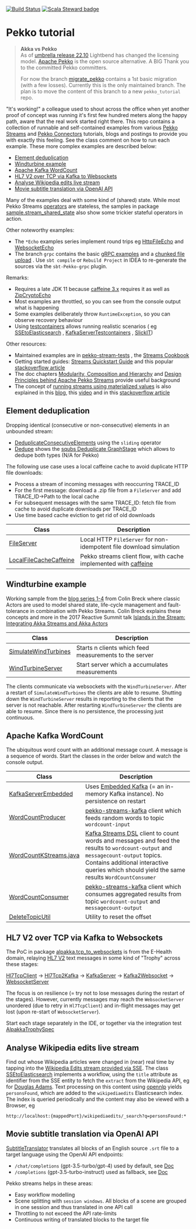 [![Build Status](https://github.com/pbernet/akka_streams_tutorial/actions/workflows/ci.yml/badge.svg)](https://github.com/pbernet/akka_streams_tutorial/actions/workflows/ci.yml)
[![Scala Steward badge](https://img.shields.io/badge/Scala_Steward-helping-blue.svg?style=flat&logo=data:image/png;base64,iVBORw0KGgoAAAANSUhEUgAAAA4AAAAQCAMAAAARSr4IAAAAVFBMVEUAAACHjojlOy5NWlrKzcYRKjGFjIbp293YycuLa3pYY2LSqql4f3pCUFTgSjNodYRmcXUsPD/NTTbjRS+2jomhgnzNc223cGvZS0HaSD0XLjbaSjElhIr+AAAAAXRSTlMAQObYZgAAAHlJREFUCNdNyosOwyAIhWHAQS1Vt7a77/3fcxxdmv0xwmckutAR1nkm4ggbyEcg/wWmlGLDAA3oL50xi6fk5ffZ3E2E3QfZDCcCN2YtbEWZt+Drc6u6rlqv7Uk0LdKqqr5rk2UCRXOk0vmQKGfc94nOJyQjouF9H/wCc9gECEYfONoAAAAASUVORK5CYII=)](https://scala-steward.org)

# Pekko tutorial #

> **Akka vs Pekko**  
> As
> of [umbrella release 22.10](https://akka.io/blog/news/2022/10/26/akka-22.10-released?_ga=2.17010235.306775319.1666799105-66127885.1666682793)
> Lightbend has changed the licensing model. [Apache Pekko](https://github.com/apache/incubator-pekko) is the open
> source
> alternative. A BIG Thank you to the committed Pekko committers.
>
> For now the branch <a href="https://github.com/pbernet/akka_streams_tutorial/tree/migrate_pekko">migrate_pekko</a>
> contains a 1st basic migration (with a few losses). Currently this is the only maintained branch.
> The plan is to move the content of this branch to a new `pekko_tutorial` repo.

"It's working!" a colleague used to shout across the office when yet another proof of concept was running it's first few
hundred
meters along the happy path, aware that the real work started right there.
This repo contains a collection of runnable and self-contained examples from
various [Pekko Streams](https://pekko.apache.org/docs/pekko/current/stream)
and [Pekko Connectors](https://pekko.apache.org/docs/pekko-connectors/current/) tutorials, blogs and postings to provide
you with
exactly this feeling.
See the class comment on how to run each example. These more complex examples are described below:
* [Element deduplication](#element-deduplication)
* [Windturbine example](#windturbine-example)
* [Apache Kafka WordCount](#apache-kafka-wordcount)
* [HL7 V2 over TCP via Kafka to Websockets](#hl7-v2-over-tcp-via-kafka-to-websockets)
* [Analyse Wikipedia edits live stream](#analyse-wikipedia-edits-live-stream)
* [Movie subtitle translation via OpenAI API](#movie-subtitle-translation-via-openai-api)

Many of the examples deal with some kind of (shared) state. While most Pekko
Streams [operators](https://nightlies.apache.org/pekko/docs/pekko/1.0.1/docs//stream/operators/index.html) are
stateless, the samples in
package [sample.stream_shared_state](src/main/scala/sample/stream_shared_state) also show some trickier stateful
operators in action.

Other noteworthy examples:
* The `*Echo` examples series implement round trips eg [HttpFileEcho](src/main/scala/akkahttp/HttpFileEcho.scala)
  and [WebsocketEcho](src/main/scala/akkahttp/WebsocketEcho.scala)
* The branch `grpc` contains the
  basic [gRPC examples](https://github.com/pbernet/akka_streams_tutorial/tree/grpc/src/main/scala/akka/grpc/echo) and
  a [chunked file upload](https://github.com/pbernet/akka_streams_tutorial/tree/grpc/src/main/scala/akka/grpc/fileupload/FileServiceImpl.scala)
  . Use `sbt compile` or `Rebuild Project` in IDEA to re-generate the sources via the `sbt-Pekko-grpc` plugin.

Remarks:

* Requires a late JDK 11 because [caffeine 3.x](https://github.com/ben-manes/caffeine/releases) requires it as well
  as [ZipCryptoEcho](src/main/scala/alpakka/file/ZipCryptoEcho.scala)
* Most examples are throttled, so you can see from the console output what is happening
* Some examples deliberately throw `RuntimeException`, so you can observe recovery behaviour
* Using [testcontainers](https://www.testcontainers.org) allows running realistic scenarios (
  eg [SSEtoElasticsearch](src/main/scala/alpakka/sse_to_elasticsearch/SSEtoElasticsearch.scala)
  , [KafkaServerTestcontainers](src/main/scala/alpakka/env/KafkaServerTestcontainers.scala)
  , [SlickIT](src/test/scala/alpakka/slick/SlickIT.java))

Other resources:

* Maintained examples are
  in [pekko-stream-tests](https://github.com/apache/incubator-pekko/tree/main/stream-tests/src/test/scala/org/apache/pekko/stream/scaladsl)
  , the [Streams Cookbook](https://nightlies.apache.org/pekko/docs/pekko/1.0.1/docs//stream/stream-cookbook.html)
* Getting started
  guides: [Streams Quickstart Guide](https://nightlies.apache.org/pekko/docs/pekko/1.0.1/docs////stream/stream-quickstart.html)
  and
  this
  popular [stackoverflow article](https://stackoverflow.com/questions/35120082/how-to-get-started-with-akka-streams)
* The doc
  chapters [Modularity, Composition and Hierarchy](https://nightlies.apache.org/pekko/docs/pekko/1.0.1/docs////////stream/stream-composition.html)
  and [Design Principles behind Apache Pekko Streams](https://nightlies.apache.org/pekko/docs/pekko/1.0.1/docs///////general/stream/stream-design.html)
  provide useful background
* The concept
  of [running streams using materialized values](https://nightlies.apache.org/pekko/docs/pekko/1.0.1/docs/////////stream/stream-flows-and-basics.html#defining-and-running-streams)
  is also explained in this [blog](http://nivox.github.io/posts/akka-stream-materialized-values),
  this [video](https://www.youtube.com/watch?v=2-CK76cPB9s) and in
  this [stackoverflow article](https://stackoverflow.com/questions/37911174/via-viamat-to-tomat-in-akka-stream)

## Element deduplication ##

Dropping identical (consecutive or non-consecutive) elements in an unbounded stream:

* [DeduplicateConsecutiveElements](src/main/scala/sample/stream_shared_state/DeduplicateConsecutiveElements.scala) using
  the `sliding` operator
* [Dedupe](src/main/scala/sample/stream_shared_state/Dedupe.scala) shows
  the [squbs Deduplicate GraphStage](https://squbs.readthedocs.io/en/latest/deduplicate) which allows
  to dedupe both types (N/A for Pekko)

The following use case uses a local caffeine cache to avoid duplicate HTTP file downloads:

* Process a stream of incoming messages with reoccurring TRACE_ID
* For the first message: download a .zip file from a `FileServer` and add TRACE_ID&rarr;Path to the local cache
* For subsequent messages with the same TRACE_ID: fetch file from cache to avoid duplicate downloads per TRACE_ID
* Use time based cache eviction to get rid of old downloads

| Class                                                                                            | Description                                                                                                 |
|--------------------------------------------------------------------------------------------------|-------------------------------------------------------------------------------------------------------------|
| [FileServer](src/main/scala/alpakka/env/FileServer.scala)                                        | Local HTTP `FileServer` for non-idempotent file download simulation                                         |
| [LocalFileCacheCaffeine](src/main/scala/sample/stream_shared_state/LocalFileCacheCaffeine.scala) | Pekko streams client flow, with cache implemented with [caffeine](https://github.com/ben-manes/caffeine "") |

## Windturbine example ##

Working sample from
the [blog series 1-4](http://blog.colinbreck.com/integrating-akka-streams-and-akka-actors-part-iv/ "Blog 4")
from Colin Breck where classic Actors are used to model shared state, life-cycle management and fault-tolerance in
combination with Pekko Streams.
Colin Breck explains these concepts and more in the 2017 Reactive Summit talk [
Islands in the Stream: Integrating Akka Streams and Akka Actors
](https://www.youtube.com/watch?v=qaiwalDyayA&list=PLKKQHTLcxDVayICsjpaPeno6aAPMCCZIz&index=4)

| Class                     | Description     |
| -------------------       |-----------------|
| [SimulateWindTurbines](src/main/scala/sample/stream_actor/SimulateWindTurbines.scala)| Starts n clients which feed measurements to the server|
| [WindTurbineServer](src/main/scala/sample/stream_actor/WindTurbineServer.scala)| Start server which a accumulates measurements|

 The clients communicate via websockets with the `WindTurbineServer`. After a restart of `SimulateWindTurbines` the clients are able to resume. 
 Shutting down the `WindTurbineServer` results in reporting to the clients that the server is not reachable.
 After restarting `WindTurbineServer` the clients are able to resume. Since there is no persistence, the processing just continuous.


## Apache Kafka WordCount ##
The ubiquitous word count with an additional message count. A message is a sequence of words.
Start the classes in the order below and watch the console output.

| Class                                                                         | Description                                                                                                                                                                                                                                                                               |
|-------------------------------------------------------------------------------|-------------------------------------------------------------------------------------------------------------------------------------------------------------------------------------------------------------------------------------------------------------------------------------------|
| [KafkaServerEmbedded](src/main/scala/alpakka/env/KafkaServerEmbedded.scala)   | Uses [Embedded Kafka](https://github.com/embeddedkafka/embedded-kafka) (= an in-memory Kafka instance). No persistence on restart                                                                                                                                                         | 
| [WordCountProducer](src/main/scala/alpakka/kafka/WordCountProducer.scala)     | [pekko-streams-kafka](https://pekko.apache.org/docs/pekko-connectors-kafka/current/ "Doc") client which feeds random words to topic `wordcount-input`                                                                                                                                     |
| [WordCountKStreams.java](src/main/scala/alpakka/kafka/WordCountKStreams.java) | [Kafka Streams DSL](https://kafka.apache.org/documentation/streams "Doc") client to count words and messages and feed the results to `wordcount-output` and `messagecount-output` topics. Contains additional interactive queries which should yield the same results `WordCountConsumer` |
| [WordCountConsumer](src/main/scala/alpakka/kafka/WordCountConsumer.scala)     | [pekko-streams-kafka](https://pekko.apache.org/docs/pekko-connectors-kafka/current/ "Doc") client which consumes aggregated results from topic `wordcount-output` and `messagecount-output`                                                                                               |
| [DeleteTopicUtil](src/main/scala/alpakka/kafka/DeleteTopicUtil.scala)         | Utility to reset the offset                                                                                                                                                                                                                                                               |

## HL7 V2 over TCP via Kafka to Websockets ##

The PoC in package [alpakka.tcp_to_websockets](src/main/scala/alpakka/tcp_to_websockets) is from the E-Health domain,
relaying [HL7 V2](https://www.hl7.org/implement/standards/product_brief.cfm?product_id=185 "Doc") text messages in some
kind of "Trophy" across these stages:

[Hl7TcpClient](src/main/scala/alpakka/tcp_to_websockets/hl7mllp/Hl7TcpClient.scala) &rarr; [Hl7Tcp2Kafka](src/main/scala/alpakka/tcp_to_websockets/hl7mllp/Hl7Tcp2Kafka.scala) &rarr; [KafkaServer](src/main/scala/alpakka/env/KafkaServerTestcontainers.scala) &rarr; [Kafka2Websocket](src/main/scala/alpakka/tcp_to_websockets/websockets/Kafka2Websocket.scala) &rarr; [WebsocketServer](src/main/scala/alpakka/env/WebsocketServer.scala)

The focus is on resilience (= try not to lose messages during the restart of the stages). However, currently messages may reach the `WebsocketServer` unordered (due to retry in  `Hl7TcpClient`) and in-flight messages may get lost (upon re-start of `WebsocketServer`).

Start each stage separately in the IDE, or together via the integration
test [AlpakkaTrophySpec](src/test/scala/alpakka/tcp_to_websockets/AlpakkaTrophySpec.scala)

## Analyse Wikipedia edits live stream ##

Find out whose Wikipedia articles were changed in (near) real time by tapping into
the [Wikipedia Edits stream provided via SSE](https://wikitech.wikimedia.org/wiki/Event_Platform/EventStreams).
The class [SSEtoElasticsearch](src/main/scala/alpakka/sse_to_elasticsearch/SSEtoElasticsearch.scala) implements a
workflow, using the `title` attribute as identifier from the SSE entity to fetch the `extract` from the Wikipedia API,
eg
for [Douglas Adams](https://en.wikipedia.org/w/api.php?format=json&action=query&prop=extracts&exlimit=max&explaintext&exintro&titles=Douglas_Adams).
Text processing on this content using [opennlp](https://opennlp.apache.org/docs/1.9.3/manual/opennlp.html)
yields `personsFound`, which are added to the `wikipediaedits` Elasticsearch index.
The index is queried periodically and the content may also be viewed with a Browser, eg

`http://localhost:{mappedPort}/wikipediaedits/_search?q=personsFound:*`

## Movie subtitle translation via OpenAI API ##

[SubtitleTranslator](src/main/scala/tools/SubtitleTranslator.scala) translates all blocks of an English
source `.srt` file to a target language using the OpenAI API endpoints:

* `/chat/completions` (gpt-3.5-turbo/gpt-4) used by default,
  see [Doc](https://platform.openai.com/docs/guides/chat/chat-vs-completions)
* `/completions`      (gpt-3.5-turbo-instruct) used as fallback,
  see [Doc](https://beta.openai.com/docs/api-reference/completions/create)

Pekko streams helps in these areas:

* Easy workflow modelling
* Scene splitting with `session windows`. All blocks of a scene are grouped in one session and thus translated in one
  API call
* Throttling to not exceed the API rate-limits
* Continuous writing of translated blocks to the target file
